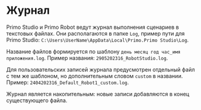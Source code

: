 # Журнал

Primo Studio и Primo Robot ведут журнал выполнения сценариев в текстовых файлах. Они располагаются в папке `Log`, пример пути для Primo Studio: `C:\Users\UserName\AppData\Local\Primo.Primo Studio\Log`. 

Название файлов формируется по шаблону `день месяц год час_имя приложения.log`. Пример названия: `2905202316_RobotStudio.log`.

Для пользовательских записей журнала предусмотрен отдельный файл с тем же шаблоном, но дополнительным словом `custom` в названии. Пример: `2404202316_Default_Robot1_custom.log`.

Журнал является накопительным: новые записи добавляются в конец существующего файла.
